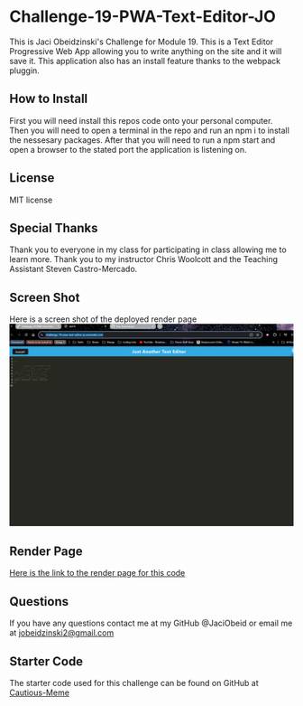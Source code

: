 # Challenge-19-PWA-Text-Editor-JO
This is Jaci Obeidzinski's Challenge for Module 19. This is a Text Editor Progressive Web App allowing you to write anything on the site and it will save it. This application also has an install feature thanks to the webpack pluggin. 

## How to Install
First you will need install this repos code onto your personal computer. Then you will need to open a terminal in the repo and run an npm i to install the nessesary packages. After that you will need to run a npm start and open a browser to the stated port the application is listening on. 

## License
MIT license

## Special Thanks
Thank you to everyone in my class for participating in class allowing me to learn more. 
Thank you to my instructor Chris Woolcott and the Teaching Assistant Steven Castro-Mercado. 

## Screen Shot 
Here is a screen shot of the deployed render page ![Rendered Page image](image.png)

## Render Page 
[Here is the link to the render page for this code](https://challenge-19-pwa-text-editor-jo.onrender.com/)

## Questions 
If you have any questions contact me at my GitHub @JaciObeid
or email me at jobeidzinski2@gmail.com

## Starter Code 
The starter code used for this challenge can be found on GitHub at [Cautious-Meme](https://github.com/coding-boot-camp/cautious-meme)